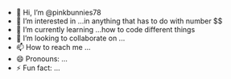 - 👋 Hi, I’m @pinkbunnies78
- 👀 I’m interested in ...in anything that has to do with number $$
- 🌱 I’m currently learning ...how to code different things
- 💞️ I’m looking to collaborate on ...
- 📫 How to reach me ...
- 😄 Pronouns: ...
- ⚡ Fun fact: ...

<!---
pinkbunnies78/pinkbunnies78 is a ✨ special ✨ repository because its `README.md` (this file) appears on your GitHub profile.
You can click the Preview link to take a look at your changes.
--->
